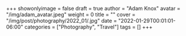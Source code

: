 +++
showonlyimage = false
draft = true
author = "Adam Knox"
avatar = "/img/adam_avatar.jpeg"
weight = 0
title = ""
cover = "/img/post/photography/2022_01/.jpg"
date = "2022-01-29T00:01:01-06:00"
categories = ["Photography", "Travel"]
tags = []
+++
<!--more-->
